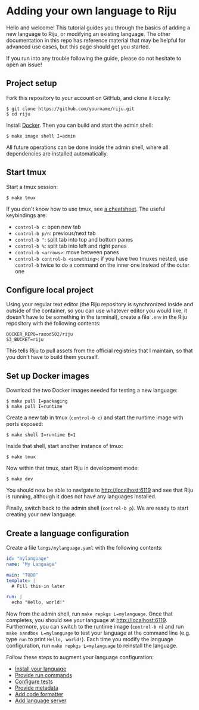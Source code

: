 # Adding your own language to Riju

Hello and welcome! This tutorial guides you through the basics of
adding a new language to Riju, or modifying an existing language. The
other documentation in this repo has reference material that may be
helpful for advanced use cases, but this page should get you started.

If you run into any trouble following the guide, please do not
hesitate to open an issue!

## Project setup

Fork this repository to your account on GitHub, and clone it locally:

```
$ git clone https://github.com/yourname/riju.git
$ cd riju
```

Install [Docker](https://www.docker.com/). Then you can build and
start the admin shell:

```
$ make image shell I=admin
```

All future operations can be done inside the admin shell, where all
dependencies are installed automatically.

## Start tmux

Start a tmux session:

```
$ make tmux
```

If you don't know how to use tmux, see [a
cheatsheet](https://danielmiessler.com/study/tmux/). The useful
keybindings are:

* `control-b c`: open new tab
* `control-b p/n`: previous/next tab
* `control-b "`: split tab into top and bottom panes
* `control-b %`: split tab into left and right panes
* `control-b <arrows>`: move between panes
* `control-b control-b <something>`: if you have two tmuxes nested,
  use `control-b` twice to do a command on the inner one instead of
  the outer one

## Configure local project

Using your regular text editor (the Riju repository is synchronized
inside and outside of the container, so you can use whatever editor
you would like, it doesn't have to be something in the terminal),
create a file `.env` in the Riju repository with the following
contents:

```
DOCKER_REPO=raxod502/riju
S3_BUCKET=riju
```

This tells Riju to pull assets from the official registries that I
maintain, so that you don't have to build them yourself.

## Set up Docker images

Download the two Docker images needed for testing a new language:

```
$ make pull I=packaging
$ make pull I=runtime
```

Create a new tab in tmux (`control-b c`) and start the runtime image
with ports exposed:

```
$ make shell I=runtime E=1
```

Inside that shell, start another instance of tmux:

```
$ make tmux
```

Now within that tmux, start Riju in development mode:

```
$ make dev
```

You should now be able to navigate to <http://localhost:6119> and see
that Riju is running, although it does not have any languages
installed.

Finally, switch back to the admin shell (`control-b p`). We are ready
to start creating your new language.

## Create a language configuration

Create a file `langs/mylanguage.yaml` with the following contents:

```yaml
id: "mylanguage"
name: "My Language"

main: "TODO"
template: |
  # Fill this in later

run: |
  echo "Hello, world!"
```

Now from the admin shell, run `make repkgs L=mylanguage`. Once that
completes, you should see your language at <http://localhost:6119>.
Furthermore, you can switch to the runtime image (`control-b n`) and
run `make sandbox L=mylanguage` to test your language at the command
line (e.g. type `run` to print `Hello, world!`). Each time you modify
the language configuration, run `make repkgs L=mylanguage` to
reinstall the language.

Follow these steps to augment your language configuration:

* [Install your language](tutorial/install.md)
* [Provide run commands](tutorial/run.md)
* [Configure tests](tutorial/tests.md)
* [Provide metadata](tutorial/metadata.md)
* [Add code formatter](tutorial/formatter.md)
* [Add language server](tutorial/lsp.md)
